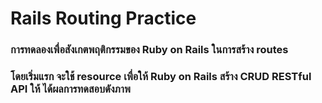 Rails Routing Practice
======================

### การทดลองเพื่อสังเกตพฤติกรรมของ Ruby on Rails ในการสร้าง routes
### โดยเริ่มแรก จะใช้ resource เพื่อให้ Ruby on Rails สร้าง CRUD RESTful API ให้ ได้ผลการทดสอบดังภาพ
